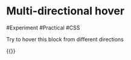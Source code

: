 # Multi-directional hover

#Experiment #Practical #CSS

Try to hover this block from different directions

{{<Partial src="hovers.html" />}}
